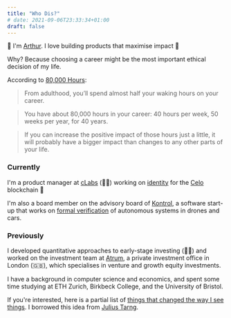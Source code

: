```yaml
---
title: "Who Dis?"
# date: 2021-09-06T23:33:34+01:00
draft: false
---
```


👋 I'm [Arthur](https://twitter.com/Arthur__Gousset).  I love building products that maximise impact 🚀

Why? Because choosing a career might be the most important ethical decision of my life.

According to [80,000 Hours](https://80000hours.org/make-a-difference-with-your-career/): 
> From adulthood, you’ll spend almost half your waking hours on your career.

> You have about 80,000 hours in your career: 40 hours per week, 50 weeks per year, for 40 years.

> If you can increase the positive impact of those hours just a little, it will probably have a bigger impact than changes to any other parts of your life.

### Currently

I'm a product manager at [cLabs](https://clabs.co/) (🧑‍🚀) working on [identity](https://docs.celo.org/celo-codebase/protocol/identity) for the [Celo](https://celo.org/) blockchain 🌌

I'm also a board member on the advisory board of [Kontrol](https://www.kontrol.tech/), a software start-up that works on [formal verification](https://en.wikipedia.org/wiki/Formal_verification) of autonomous systems in drones and cars.

### Previously

I developed quantitative approaches to early-stage investing (👨‍💻) and worked on the investment team at [Atrum](https://www.linkedin.com/company/atrumglobal/about/), a private investment office in London (🇬🇧), which specialises in venture and growth equity investments.

I have a background in computer science and economics, and spent some time studying at ETH Zurich, Birkbeck College, and the University of Bristol.

If you're interested, here is a partial list of [things that changed the way I see things](/tags/change/). I borrowed this idea from [Julius Tarng](https://web.archive.org/web/20210509193852/https://tarng.com/notes.html).
